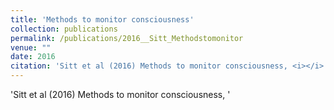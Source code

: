 ```yaml
---
title: 'Methods to monitor consciousness'
collection: publications
permalink: /publications/2016__Sitt_Methodstomonitor
venue: ""
date: 2016
citation: 'Sitt et al (2016) Methods to monitor consciousness, <i></i>'
---
```

'Sitt et al (2016) Methods to monitor consciousness, <i></i>'
